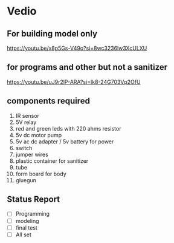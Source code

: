 # Vedio
## For building model only
https://youtu.be/x8p5Gs-V49o?si=8wc3236lw3XcULXU
## for programs and other but not a sanitizer
https://youtu.be/uJ9r2lP-ARA?si=Ik8-24G703Vp2OfU

## components required

1. IR sensor
2. 5V relay
3. red and green leds with 220 ahms resistor
4. 5v dc motor pump
5. 5v ac dc adapter / 5v battery for power
6. switch
7. jumper wires
8. plastic container for sanitizer
9. tube
10. form board for body
11. gluegun
    
## Status Report
- [ ] Programming
- [ ] modeling
- [ ] final test
- [ ] All set
